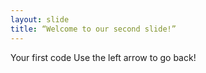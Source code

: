 ```yaml
---
layout: slide
title: “Welcome to our second slide!”
---
```

Your first code
Use the left arrow to go back!
